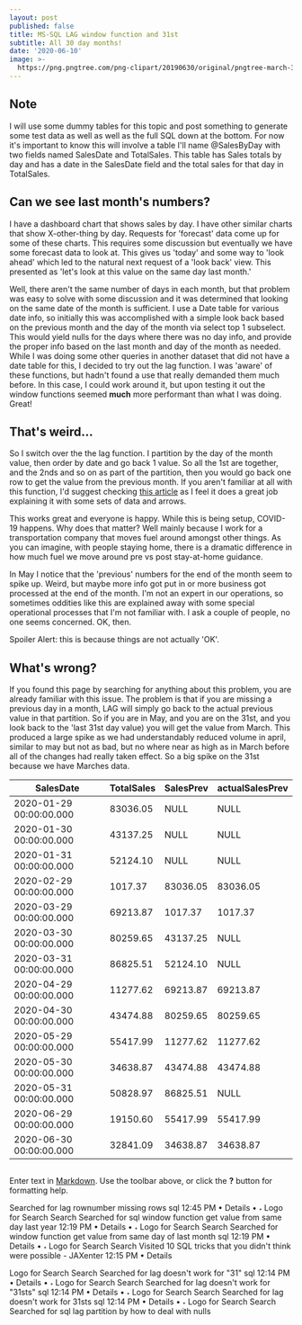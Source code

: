 ```yaml
---
layout: post
published: false
title: MS-SQL LAG window function and 31st
subtitle: All 30 day months!
date: '2020-06-10'
image: >-
  https://png.pngtree.com/png-clipart/20190630/original/pngtree-march-31st-date-on-a-single-day-calendar-png-image_4153496.jpg
---
```

## Note

I will use some dummy tables for this topic and post something to generate some test data as well as well as the full SQL down at the bottom. For now it's important to know this will involve a table I'll name @SalesByDay with two fields named SalesDate and TotalSales. This table has Sales totals by day and has a date in the SalesDate field and the total sales for that day in TotalSales.

## Can we see last month's numbers?

I have a dashboard chart that shows sales by day. I have other similar charts that show X-other-thing by day. Requests for 'forecast' data come up for some of these charts. This requires some discussion but eventually we have some forecast data to look at. This gives us 'today' and some way to 'look ahead' which led to the natural next request of a 'look back' view. This presented as 'let's look at this value on the same day last month.'

Well, there aren't the same number of days in each month, but that problem was easy to solve with some discussion and it was determined that looking on the same date of the month is sufficient. I use a Date table for various date info, so initially this was accomplished with a simple look back based on the previous month and the day of the month via select top 1 subselect. This would yield nulls for the days where there was no day info, and provide the proper info based on the last month and day of the month as needed. While I was doing some other queries in another dataset that did not have a date table for this, I decided to try out the lag function. I was 'aware' of these functions, but hadn't found a use that really demanded them much before. In this case, I could work around it, but upon testing it out the window functions seemed **much** more performant than what I was doing. Great!

## That's weird...

So I switch over the the lag function. I partition by the day of the month value, then order by date and go back 1 value. So all the 1st are together, and the 2nds and so on as part of the partition, then you would go back one row to get the value from the previous month. If you aren't familiar at all with this function, I'd suggest checking [this article](https://www.sqlservertutorial.net/sql-server-window-functions/sql-server-lag-function/) as I feel it does a great job explaining it with some sets of data and arrows.

This works great and everyone is happy. While this is being setup, COVID-19 happens. Why does that matter? Well mainly because I work for a transportation company that moves fuel around amongst other things. As you can imagine, with people staying home, there is a dramatic difference in how much fuel we move around pre vs post stay-at-home guidance.

In May I notice that the 'previous' numbers for the end of the month seem to spike up. Weird, but maybe more info got put in or more business got processed at the end of the month. I'm not an expert in our operations, so sometimes oddities like this are explained away with some special operational processes that I'm not familiar with. I ask a couple of people, no one seems concerned. OK, then. 

Spoiler Alert: this is because things are not actually 'OK'.

## What's wrong?

If you found this page by searching for anything about this problem, you are already familiar with this issue. The problem is that if you are missing a previous day in a month, LAG will simply go back to the actual previous value in that partition. So if you are in May, and you are on the 31st, and you look back to the 'last 31st day value) you will get the value from March. This produced a large spike as we had understandably reduced volume in april, similar to may but not as bad, but no where near as high as in March before all of the changes had really taken effect. So a big spike on the 31st because we have Marches data.


|SalesDate              |TotalSales|SalesPrev|actualSalesPrev|
|-----------------------|----------|---------|---------------|
|2020-01-29 00:00:00.000|83036.05  |NULL     |NULL           |
|2020-01-30 00:00:00.000|43137.25  |NULL     |NULL           |
|2020-01-31 00:00:00.000|52124.10  |NULL     |NULL           |
|2020-02-29 00:00:00.000|1017.37   |83036.05 |83036.05       |
|2020-03-29 00:00:00.000|69213.87  |1017.37  |1017.37        |
|2020-03-30 00:00:00.000|80259.65  |43137.25 |NULL           |
|2020-03-31 00:00:00.000|86825.51  |52124.10 |NULL           |
|2020-04-29 00:00:00.000|11277.62  |69213.87 |69213.87       |
|2020-04-30 00:00:00.000|43474.88  |80259.65 |80259.65       |
|2020-05-29 00:00:00.000|55417.99  |11277.62 |11277.62       |
|2020-05-30 00:00:00.000|34638.87  |43474.88 |43474.88       |
|2020-05-31 00:00:00.000|50828.97  |86825.51 |NULL           |
|2020-06-29 00:00:00.000|19150.60  |55417.99 |55417.99       |
|2020-06-30 00:00:00.000|32841.09  |34638.87 |34638.87       |



``` sql

```

Enter text in [Markdown](http://daringfireball.net/projects/markdown/). Use the toolbar above, or click the **?** button for formatting help.

Searched for lag rownumber missing rows sql
12:45 PM • Details • 
Logo for Search
Search
Searched for sql window function get value from same day last year
12:19 PM • Details • 
Logo for Search
Search
Searched for window function get value from same day of last month sql
12:19 PM • Details • 
Logo for Search
Search
Visited 10 SQL tricks that you didn't think were possible - JAXenter
12:15 PM • Details

Logo for Search
Search
Searched for lag doesn't work for "31" sql
12:14 PM • Details • 
Logo for Search
Search
Searched for lag doesn't work for "31sts" sql
12:14 PM • Details • 
Logo for Search
Search
Searched for lag doesn't work for 31sts sql
12:14 PM • Details • 
Logo for Search
Search
Searched for sql lag partition by how to deal with nulls